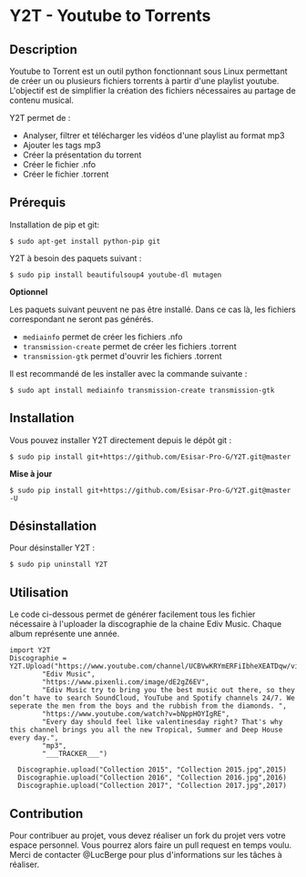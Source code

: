 # Y2T - Youtube to Torrents

## Description

Youtube to Torrent est un outil python fonctionnant sous Linux permettant de créer un ou plusieurs fichiers torrents à partir d'une playlist youtube.
L'objectif est de simplifier la création des fichiers nécessaires au partage de contenu musical.

Y2T permet de :
- Analyser, filtrer et télécharger les vidéos d'une playlist au format mp3
- Ajouter les tags mp3
- Créer la présentation du torrent
- Créer le fichier .nfo
- Créer le fichier .torrent

## Prérequis

Installation de pip et git:
```
$ sudo apt-get install python-pip git
```

Y2T à besoin des paquets suivant :
```
$ sudo pip install beautifulsoup4 youtube-dl mutagen
```

**Optionnel**

Les paquets suivant peuvent ne pas être installé. Dans ce cas là, les fichiers correspondant ne seront pas générés.

- `mediainfo` permet de créer les fichiers .nfo
- `transmission-create` permet de créer les fichiers .torrent
- `transmission-gtk` permet d'ouvrir les fichiers .torrent

Il est recommandé de les installer avec la commande suivante :
```
$ sudo apt install mediainfo transmission-create transmission-gtk
```

## Installation

Vous pouvez installer Y2T directement depuis le dépôt git :
```
$ sudo pip install git+https://github.com/Esisar-Pro-G/Y2T.git@master
```

**Mise à jour**
```
$ sudo pip install git+https://github.com/Esisar-Pro-G/Y2T.git@master -U
```

## Désinstallation

Pour désinstaller Y2T :
```
$ sudo pip uninstall Y2T
```

## Utilisation

Le code ci-dessous permet de générer facilement tous les fichier nécessaire à l'uploader la discographie de la chaine Ediv Music.
Chaque album représente une année.
```
import Y2T
Discographie = Y2T.Upload("https://www.youtube.com/channel/UCBVwKRYmERFiIbheXEATDqw/videos",
		"Ediv Music",
		"https://www.pixenli.com/image/dE2gZ6EV",
		"Ediv Music try to bring you the best music out there, so they don’t have to search SoundCloud, YouTube and Spotify channels 24/7. We seperate the men from the boys and the rubbish from the diamonds. ",
		"https://www.youtube.com/watch?v=bNppHOYIgRE",
		"Every day should feel like valentinesday right? That's why this channel brings you all the new Tropical, Summer and Deep House every day.",
		"mp3",
		"___TRACKER___")
	
  Discographie.upload("Collection 2015", "Collection 2015.jpg",2015)
  Discographie.upload("Collection 2016", "Collection 2016.jpg",2016)
  Discographie.upload("Collection 2017", "Collection 2017.jpg",2017)
```

## Contribution

Pour contribuer au projet, vous devez réaliser un fork du projet vers votre espace personnel. Vous pourrez alors faire un pull request en temps voulu. Merci de contacter @LucBerge pour plus d'informations sur les tâches à réaliser.

